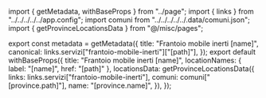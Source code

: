 import { getMetadata, withBaseProps } from "../page";
import { links } from "../../../../../app.config";
import comuni from "../../../../../.data/comuni.json";
import { getProvinceLocationsData } from "@/misc/pages";

export const metadata = getMetadata({
  title: "Frantoio mobile inerti [name]",
  canonical: links.servizi["frantoio-mobile-inerti"]["[path]"],
});
export default withBaseProps({
  title: "Frantoio mobile inerti [name]",
  locationNames: { label: "[name]", href: "[path]" },
  locationsData: getProvinceLocationsData({
      links: links.servizi["frantoio-mobile-inerti"],
      comuni: comuni["[province.path]"],
      name: "[province.name]",
  }),
});
